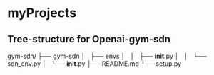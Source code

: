 # myProjects

Tree-structure for Openai-gym-sdn
---------------------------------
gym-sdn/
├── gym-sdn
│   ├── envs
│   │   ├── __init__.py
│   │   └── sdn_env.py
│   └── __init__.py
├── README.md
└── setup.py
